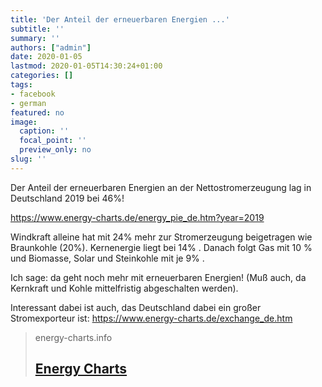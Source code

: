 ```yaml
---
title: 'Der Anteil der erneuerbaren Energien ...'
subtitle: ''
summary: ''
authors: ["admin"]
date: 2020-01-05
lastmod: 2020-01-05T14:30:24+01:00
categories: []
tags:
- facebook
- german
featured: no
image:
  caption: ''
  focal_point: ''
  preview_only: no
slug: ''
---
```

Der Anteil der erneuerbaren Energien an der Nettostromerzeugung lag in Deutschland 2019 bei 46%!

https://www.energy-charts.de/energy_pie_de.htm?year=2019

Windkraft alleine hat mit 24% mehr zur Stromerzeugung beigetragen wie Braunkohle (20%). Kernenergie liegt bei 14% . Danach folgt Gas mit 10 % und Biomasse, Solar und Steinkohle mit je 9% . 

Ich sage: da geht noch mehr mit erneuerbaren Energien! (Muß auch, da Kernkraft und Kohle mittelfristig abgeschalten werden).

Interessant dabei ist auch, das Deutschland dabei ein großer Stromexporteur ist: https://www.energy-charts.de/exchange_de.htm
> energy-charts.info
> ## [Energy Charts](https://www.energy-charts.de/energy_pie_de.htm?year=2019)
>


